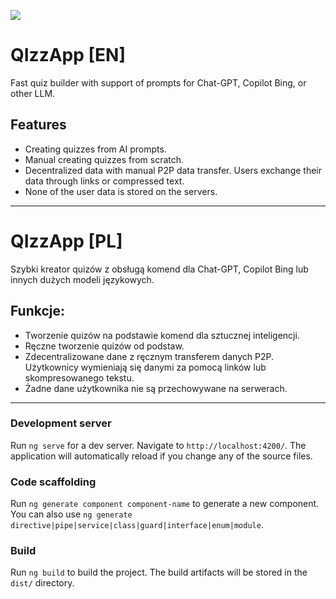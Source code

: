 [<img src="https://github.com/BKopysc/qizz-app/assets/57834846/fe882836-9b6d-4eb9-a27b-d0b8393a0e25">](https://qizz.pages.dev)

# QIzzApp [EN]
Fast quiz builder with support of prompts for Chat-GPT, Copilot Bing, or other LLM.<br/>

## Features
- Creating quizzes from AI prompts.
- Manual creating quizzes from scratch.
- Decentralized data with manual P2P data transfer. Users exchange their data through links or compressed text.
- None of the user data is stored on the servers.

<hr/>

# QIzzApp [PL]
Szybki kreator quizów z obsługą komend dla Chat-GPT, Copilot Bing lub innych dużych modeli językowych.

## Funkcje:
- Tworzenie quizów na podstawie komend dla sztucznej inteligencji.
- Ręczne tworzenie quizów od podstaw.
- Zdecentralizowane dane z ręcznym transferem danych P2P. Użytkownicy wymieniają się danymi za pomocą linków lub skompresowanego tekstu.
- Żadne dane użytkownika nie są przechowywane na serwerach.

<hr/>

### Development server

Run `ng serve` for a dev server. Navigate to `http://localhost:4200/`. The application will automatically reload if you change any of the source files.

### Code scaffolding

Run `ng generate component component-name` to generate a new component. You can also use `ng generate directive|pipe|service|class|guard|interface|enum|module`.

### Build

Run `ng build` to build the project. The build artifacts will be stored in the `dist/` directory.


[button_visit-qizz]: https://github.com/BKopysc/qizz-app/assets/57834846/fe882836-9b6d-4eb9-a27b-d0b8393a0e25
